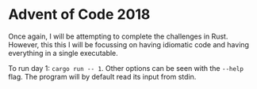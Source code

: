 # Advent of Code 2018

Once again, I will be attempting to complete the challenges in Rust.
However, this this I will be focussing on having idiomatic code and
having everything in a single executable.

To run day 1: `cargo run -- 1`. Other options can be seen with the
`--help` flag. The program will by default read its input from stdin.
